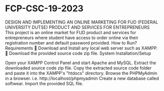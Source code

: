 # FCP-CSC-19-2023
DESIGN AND IMPLEMENTING AN ONLINE MARKETING FOR FUD (FEDERAL UNIVERSITY DUTSE) PRODUCT AND SERVICES FOR ENTREPRENEURS This project is an online market for FUD product and services for entrepreneurs where student have access to order online via their registration number and default password provided.
How to Run? Requirements  Download and Install any local web server such as XAMPP.  Download the provided source code zip file. System Installation/Setup

Open your XAMPP Control Panel and start Apache and MySQL. Extract the downloaded source code zip file. Copy the extracted source code folder and paste it into the XAMPP's "htdocs" directory. Browse the PHPMyAdmin in a browser. i.e. http://localhost/phpmyadmin Create a new database called softwear. Import the provided SQL file.

